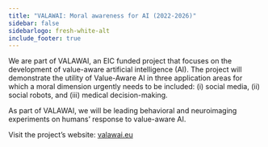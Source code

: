 ```yaml
---
title: "VALAWAI: Moral awareness for AI (2022-2026)"
sidebar: false
sidebarlogo: fresh-white-alt
include_footer: true
---
```



We are part of VALAWAI, an EIC funded project that focuses on the development of value-aware artificial intelligence (AI). The project will demonstrate the utility of Value-Aware AI in three application areas for which a moral dimension urgently needs to be included: (i) social media, (ii) social robots, and (iii) medical decision-making.

As part of VALAWAI, we will be leading behavioral and neuroimaging experiments on humans’ response to value-aware AI. 

Visit the project’s website: [valawai.eu](https://valawai.eu/)